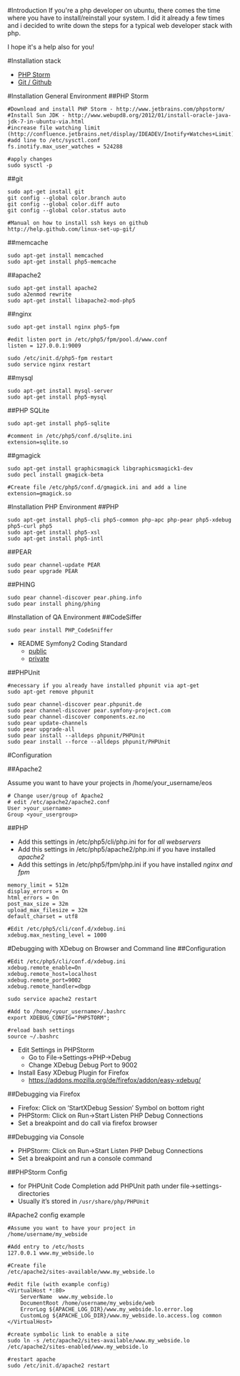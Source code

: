 #Introduction
If you're a php developer on ubuntu, there comes the time where you have to install/reinstall your system.
I did it already a few times and i decided to write down the steps for a typical web developer stack with php.

I hope it's a help also for you!

#Installation stack
* [PHP Storm](#phpstorm)
* [Git / Github](#git)

#Installation General Environment
<a name="phpstorm"></a>
##PHP Storm

```shell
#Download and install PHP Storm - http://www.jetbrains.com/phpstorm/
#Install Sun JDK - http://www.webupd8.org/2012/01/install-oracle-java-jdk-7-in-ubuntu-via.html
#increase file watching limit (http://confluence.jetbrains.net/display/IDEADEV/Inotify+Watches+Limit)
#add line to /etc/sysctl.conf
fs.inotify.max_user_watches = 524288

#apply changes
sudo sysctl -p
```

<a name="git"></a>
##git

```shell
sudo apt-get install git
git config --global color.branch auto
git config --global color.diff auto
git config --global color.status auto

#Manual on how to install ssh keys on github http://help.github.com/linux-set-up-git/
```

##memcache

```shell
sudo apt-get install memcached
sudo apt-get install php5-memcache
```

##apache2

```shell
sudo apt-get install apache2
sudo a2enmod rewrite
sudo apt-get install libapache2-mod-php5
```

##nginx

```shell
sudo apt-get install nginx php5-fpm

#edit listen port in /etc/php5/fpm/pool.d/www.conf
listen = 127.0.0.1:9009

sudo /etc/init.d/php5-fpm restart
sudo service nginx restart
```

##mysql

```shell
sudo apt-get install mysql-server
sudo apt-get install php5-mysql
```

##PHP SQLite

```shell
sudo apt-get install php5-sqlite

#comment in /etc/php5/conf.d/sqlite.ini
extension=sqlite.so
```

##gmagick

```shell
sudo apt-get install graphicsmagick libgraphicsmagick1-dev
sudo pecl install gmagick-beta

#Create file /etc/php5/conf.d/gmagick.ini and add a line 
extension=gmagick.so
```

#Installation PHP Environment
##PHP

```shell
sudo apt-get install php5-cli php5-common php-apc php-pear php5-xdebug php5-curl php5
sudo apt-get install php5-xsl
sudo apt-get install php5-intl
```

##PEAR

```shell
sudo pear channel-update PEAR
sudo pear upgrade PEAR
```

##PHING
```shell
sudo pear channel-discover pear.phing.info
sudo pear install phing/phing
```

#Installation of QA Environment
##CodeSiffer

```shell
sudo pear install PHP_CodeSniffer
```

* README Symfony2 Coding Standard
    * [public](https://github.com/opensky/Symfony2-coding-standard)
    * [private](https://github.com/nzzdev/Symfony2-coding-standard/blob/master/README.md)

##PHPUnit

```shell
#necessary if you already have installed phpunit via apt-get
sudo apt-get remove phpunit

sudo pear channel-discover pear.phpunit.de
sudo pear channel-discover pear.symfony-project.com
sudo pear channel-discover components.ez.no
sudo pear update-channels
sudo pear upgrade-all
sudo pear install --alldeps phpunit/PHPUnit
sudo pear install --force --alldeps phpunit/PHPUnit
``` 

#Configuration

##Apache2

Assume you want to have your projects in /home/your_username/eos

```shell
# Change user/group of Apache2
# edit /etc/apache2/apache2.conf
User >your_username>
Group <your_usergroup>
```

##PHP
* Add this settings in /etc/php5/cli/php.ini for for *all webservers*
* Add this settings in /etc/php5/apache2/php.ini if you have installed *apache2*
* Add this settings in /etc/php5/fpm/php.ini if you have installed *nginx and fpm*
```shell
memory_limit = 512m
display_errors = On
html_errors = On
post_max_size = 32m
upload_max_filesize = 32m
default_charset = utf8

#Edit /etc/php5/cli/conf.d/xdebug.ini
xdebug.max_nesting_level = 1000
```

#Debugging with XDebug on Browser and Command line
##Configuration

```shell
#Edit /etc/php5/cli/conf.d/xdebug.ini
xdebug.remote_enable=On
xdebug.remote_host=localhost
xdebug.remote_port=9002
xdebug.remote_handler=dbgp

sudo service apache2 restart

#Add to /home/<your_username>/.bashrc
export XDEBUG_CONFIG="PHPSTORM";

#reload bash settings
source ~/.bashrc
```
* Edit Settings in PHPStorm
    * Go to File->Settings->PHP->Debug
    * Change XDebug Debug Port to 9002
* Install Easy XDebug Plugin for Firefox
    * https://addons.mozilla.org/de/firefox/addon/easy-xdebug/

##Debugging via Firefox
* Firefox: Click on ‘StartXDebug Session’ Symbol on bottom right
* PHPStorm: Click on Run->Start Listen PHP Debug Connections
* Set a breakpoint and do call via firefox browser

##Debugging via Console
* PHPStorm: Click on Run->Start Listen PHP Debug Connections
* Set a breakpoint and run a console command

##PHPStorm Config
* for PHPUnit Code Completion add PHPUnit path under file->settings-directories
* Usually it’s stored in `/usr/share/php/PHPUnit`

#Apache2 config example

```shell
#Assume you want to have your project in 
/home/username/my_webside

#Add entry to /etc/hosts
127.0.0.1 www.my_webside.lo

#Create file 
/etc/apache2/sites-available/www.my_webside.lo

#edit file (with example config)
<VirtualHost *:80>
    ServerName  www.my_webside.lo
    DocumentRoot /home/username/my_webside/web
    ErrorLog ${APACHE_LOG_DIR}/www.my_webside.lo.error.log
    CustomLog ${APACHE_LOG_DIR}/www.my_webside.lo.access.log common
</VirtualHost>

#create symbolic link to enable a site
sudo ln -s /etc/apache2/sites-available/www.my_webside.lo /etc/apache2/sites-enabled/www.my_webside.lo

#restart apache
sudo /etc/init.d/apache2 restart
```